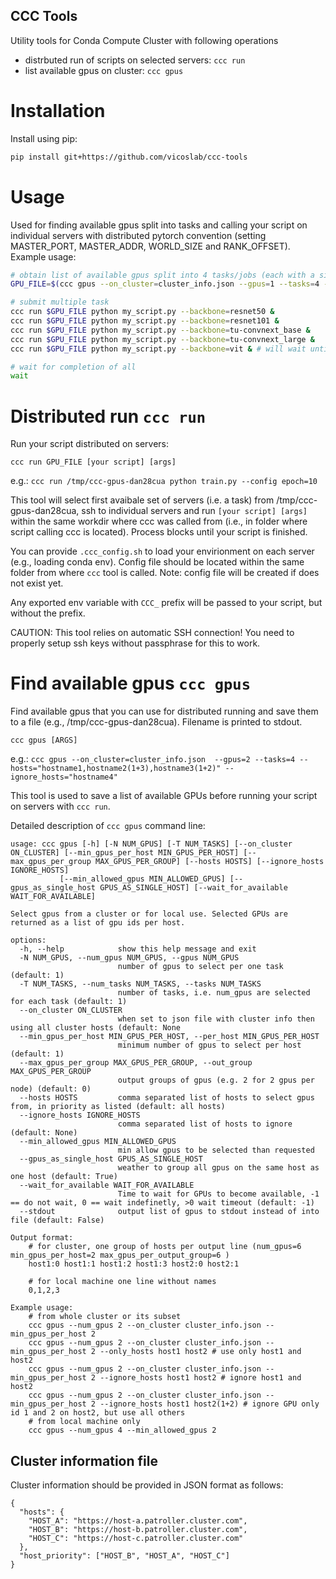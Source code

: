 ## CCC Tools

Utility tools for Conda Compute Cluster with following operations
 * distrbuted run of scripts on selected servers: `ccc run`
 * list available gpus on cluster: `ccc gpus`

# Installation

Install using pip:

```bash
pip install git+https://github.com/vicoslab/ccc-tools
```

# Usage

Used for finding available gpus split into tasks and calling your script on individual servers with distributed pytorch convention (setting MASTER_PORT, MASTER_ADDR, WORLD_SIZE and RANK_OFFSET). Example usage:

```bash
# obtain list of available gpus split into 4 tasks/jobs (each with a single gpu)
GPU_FILE=$(ccc gpus --on_cluster=cluster_info.json --gpus=1 --tasks=4 --hosts="HOST_A,HOST_B" --ignore_hosts="HOST_C")

# submit multiple task
ccc run $GPU_FILE python my_script.py --backbone=resnet50 &
ccc run $GPU_FILE python my_script.py --backbone=resnet101 &
ccc run $GPU_FILE python my_script.py --backbone=tu-convnext_base &
ccc run $GPU_FILE python my_script.py --backbone=tu-convnext_large &
ccc run $GPU_FILE python my_script.py --backbone=vit & # will wait until gpus become available since there are only 4 tasks available 

# wait for completion of all
wait

```


# Distributed run `ccc run`
Run your script distributed on servers:

`ccc run GPU_FILE [your script] [args]` 

e.g.: `ccc run /tmp/ccc-gpus-dan28cua python train.py --config epoch=10` 

This tool will select first avaibale set of servers (i.e. a task) from /tmp/ccc-gpus-dan28cua, ssh to individual servers and run `[your script] [args]` within the same workdir where ccc was called from (i.e., in folder where script calling ccc is located). Process blocks until your script is finished.

You can provide `.ccc_config.sh` to load your envirionment on each server (e.g., loading conda env). Config file should be located within the same folder from where `ccc` tool is called. Note: config file will be created if does not exist yet. 

Any exported env variable with `CCC_` prefix will be passed to your script, but without the prefix.

CAUTION: This tool relies on automatic SSH connection! You need to properly setup ssh keys without passphrase for this to work.

# Find available gpus `ccc gpus`

Find available gpus that you can use for distributed running and save them to a file (e.g., /tmp/ccc-gpus-dan28cua). Filename is printed to stdout.

```ccc gpus [ARGS]```

e.g.: `ccc gpus --on_cluster=cluster_info.json  --gpus=2 --tasks=4 --hosts="hostname1,hostname2(1+3),hostname3(1+2)" --ignore_hosts="hostname4"` 

This tool is used to save a list of available GPUs before running your script on servers with `ccc run`. 

Detailed description of `ccc gpus` command line:
```
usage: ccc gpus [-h] [-N NUM_GPUS] [-T NUM_TASKS] [--on_cluster ON_CLUSTER] [--min_gpus_per_host MIN_GPUS_PER_HOST] [--max_gpus_per_group MAX_GPUS_PER_GROUP] [--hosts HOSTS] [--ignore_hosts IGNORE_HOSTS]
           [--min_allowed_gpus MIN_ALLOWED_GPUS] [--gpus_as_single_host GPUS_AS_SINGLE_HOST] [--wait_for_available WAIT_FOR_AVAILABLE]

Select gpus from a cluster or for local use. Selected GPUs are returned as a list of gpu ids per host.

options:
  -h, --help            show this help message and exit
  -N NUM_GPUS, --num_gpus NUM_GPUS, --gpus NUM_GPUS
                        number of gpus to select per one task (default: 1)
  -T NUM_TASKS, --num_tasks NUM_TASKS, --tasks NUM_TASKS
                        number of tasks, i.e. num_gpus are selected for each task (default: 1)
  --on_cluster ON_CLUSTER
                        when set to json file with cluster info then using all cluster hosts (default: None
  --min_gpus_per_host MIN_GPUS_PER_HOST, --per_host MIN_GPUS_PER_HOST
                        minimum number of gpus to select per host (default: 1)
  --max_gpus_per_group MAX_GPUS_PER_GROUP, --out_group MAX_GPUS_PER_GROUP
                        output groups of gpus (e.g. 2 for 2 gpus per node) (default: 0)
  --hosts HOSTS         comma separated list of hosts to select gpus from, in priority as listed (default: all hosts)
  --ignore_hosts IGNORE_HOSTS
                        comma separated list of hosts to ignore (default: None)
  --min_allowed_gpus MIN_ALLOWED_GPUS
                        min allow gpus to be selected than requested
  --gpus_as_single_host GPUS_AS_SINGLE_HOST
                        weather to group all gpus on the same host as one host (default: True)
  --wait_for_available WAIT_FOR_AVAILABLE
                        Time to wait for GPUs to become available, -1 == do not wait, 0 == wait indefinetly, >0 wait timeout (default: -1)
  --stdout              output list of gpus to stdout instead of into file (default: False)

Output format:
    # for cluster, one group of hosts per output line (num_gpus=6  min_gpus_per_host=2 max_gpus_per_output_group=6 )
    host1:0 host1:1 host1:2 host1:3 host2:0 host2:1        
       
    # for local machine one line without names
    0,1,2,3
        
Example usage:
    # from whole cluster or its subset
    ccc gpus --num_gpus 2 --on_cluster cluster_info.json --min_gpus_per_host 2
    ccc gpus --num_gpus 2 --on_cluster cluster_info.json --min_gpus_per_host 2 --only_hosts host1 host2 # use only host1 and host2
    ccc gpus --num_gpus 2 --on_cluster cluster_info.json --min_gpus_per_host 2 --ignore_hosts host1 host2 # ignore host1 and host2
    ccc gpus --num_gpus 2 --on_cluster cluster_info.json --min_gpus_per_host 2 --ignore_hosts host1 host2(1+2) # ignore GPU only id 1 and 2 on host2, but use all others
    # from local machine only
    ccc gpus --num_gpus 4 --min_allowed_gpus 2
```

## Cluster information file

Cluster information should be provided in JSON format as follows:

```
{
  "hosts": {
    "HOST_A": "https://host-a.patroller.cluster.com",
    "HOST_B": "https://host-b.patroller.cluster.com",
    "HOST_C": "https://host-c.patroller.cluster.com"
  },
  "host_priority": ["HOST_B", "HOST_A", "HOST_C"]
}
```
